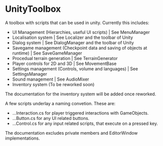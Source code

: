# UnityToolbox
A toolbox with scripts that can be used in unity.
Currently this includes:
- UI Management (Hierarchies, useful UI scripts) | See MenuManager
- Localisation system | See Localizer and the toolbar of Unity
- Dialog system | See DialogManager and the toolbar of Unity
- Savegame management (Checkpoint data and saving of objects at runtime) | See SaveGameManager
- Procedual terrain generation | See TerrainGenerator
- Player controls for 2D and 3D | See MovementBase
- Settings management (Controls, volume and languages) | See SettingsManager
- Sound management | See AudioMixer
- Inventory system (To be reworked soon)

The documentation for the inventory system will be added once reworked.

A few scripts underlay a naming convetion. These are:
- ...Interaction.cs for player triggered interactions with GameObjects.
- ...Button.cs for any UI related buttons.
- ...Control.cs for any input related scripts, that execute on a pressed key.

The documentation excludes private members and EditorWindow implementations.